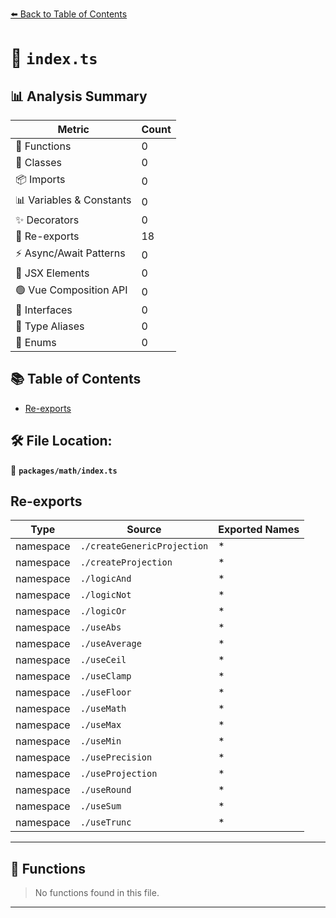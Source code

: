 [⬅️ Back to Table of Contents](../../index.md)

# 📄 `index.ts`

## 📊 Analysis Summary

| Metric | Count |
|--------|-------|
| 🔧 Functions | 0 |
| 🧱 Classes | 0 |
| 📦 Imports | 0 |
| 📊 Variables & Constants | 0 |
| ✨ Decorators | 0 |
| 🔄 Re-exports | 18 |
| ⚡ Async/Await Patterns | 0 |
| 💠 JSX Elements | 0 |
| 🟢 Vue Composition API | 0 |
| 📐 Interfaces | 0 |
| 📑 Type Aliases | 0 |
| 🎯 Enums | 0 |

## 📚 Table of Contents

- [Re-exports](#re-exports)

## 🛠️ File Location:
📂 **`packages/math/index.ts`**

## Re-exports

| Type | Source | Exported Names |
|------|--------|----------------|
| namespace | `./createGenericProjection` | * |
| namespace | `./createProjection` | * |
| namespace | `./logicAnd` | * |
| namespace | `./logicNot` | * |
| namespace | `./logicOr` | * |
| namespace | `./useAbs` | * |
| namespace | `./useAverage` | * |
| namespace | `./useCeil` | * |
| namespace | `./useClamp` | * |
| namespace | `./useFloor` | * |
| namespace | `./useMath` | * |
| namespace | `./useMax` | * |
| namespace | `./useMin` | * |
| namespace | `./usePrecision` | * |
| namespace | `./useProjection` | * |
| namespace | `./useRound` | * |
| namespace | `./useSum` | * |
| namespace | `./useTrunc` | * |


---

## 🔧 Functions

> No functions found in this file.


---